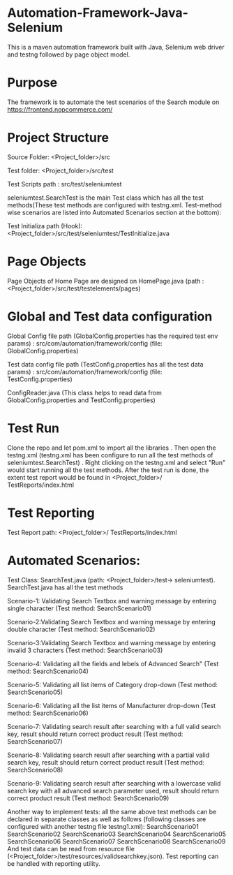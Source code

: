 # Automation-Framework-Java-Selenium
This is a maven automation framework built with Java, Selenium web driver and testng followed by page object model.

Purpose
========
The framework is to automate the test scenarios of the Search module on https://frontend.nopcommerce.com/ 

Project Structure
=================

Source Folder: <Project_folder>/src

Test folder: <Project_folder>/src/test

Test Scripts path : src/test/seleniumtest

seleniumtest.SearchTest is the main Test class which has all the test methods(These test methods are configured with testng.xml. Test-method wise scenarios are listed into Automated Scenarios section at the bottom):

Test Initializa path (Hook): <Project_folder>/src/test/seleniumtest/TestInitialize.java

Page Objects
============
Page Objects of Home Page are designed on HomePage.java (path : <Project_folder>/src/test/testelements/pages)


Global and Test data configuration
===================================
Global Config file path (GlobalConfig.properties has the required test env params) : src/com/automation/framework/config (file: GlobalConfig.properties)

Test data config file path (TestConfig.properties has all the test data params) : src/com/automation/framework/config (file: TestConfig.properties)

ConfigReader.java (This class helps to read data from GlobalConfig.properties and TestConfig.properties)


Test Run
========

Clone the repo and let pom.xml to import all the libraries . Then open the testng.xml (testng.xml has been configure to run all the test methods of seleniumtest.SearchTest) .
Right clicking on the testng.xml and select "Run" would start running all the test methods. After the test run is done, the extent test report would be found in <Project_folder>/ TestReports/index.html

Test Reporting
==============
Test Report path: <Project_folder>/ TestReports/index.html


Automated Scenarios:
===================
Test Class: SearchTest.java  (path: <Project_folder>/test-> seleniumtest). SearchTest.java has all the test methods

Scenario-1: Validating Search Textbox and warning message by entering single character (Test method: SearchScenario01)

Scenario-2:Validating Search Textbox and warning message by entering double character (Test method: SearchScenario02)

Scenario-3:Validating Search Textbox and warning message by entering invalid 3 characters (Test method: SearchScenario03)

Scenario-4: Validating all the fields and lebels of Advanced Search" (Test method: SearchScenario04)

Scenario-5: Validating all list items of Category drop-down (Test method: SearchScenario05)

Scenario-6: Validating all the list items of Manufacturer drop-down (Test method: SearchScenario06)

Scenario-7: Validating search result after searching with a full valid search key, result should return correct product result (Test method: SearchScenario07)

Scenario-8: Validating search result after searching with a partial valid search key, result should return correct product result (Test method: SearchScenario08)

Scenario-9: Validating search result after searching with a lowercase valid search key with all advanced search parameter used, result should return correct product result (Test method: SearchScenario09)


Another way to implement tests: 
all the same above test methods can be declared in separate classes as well as follows (following classes are configured with another testng file testng1.xml):
SearchScenario01
SearchScenario02
SearchScenario03
SearchScenario04
SearchScenario05
SearchScenario06
SearchScenario07
SearchScenario08
SearchScenario09
And test data can be read from resource file (<Project_folder>/test/resources/validsearchkey.json). Test reporting can be handled with reporting utility.


